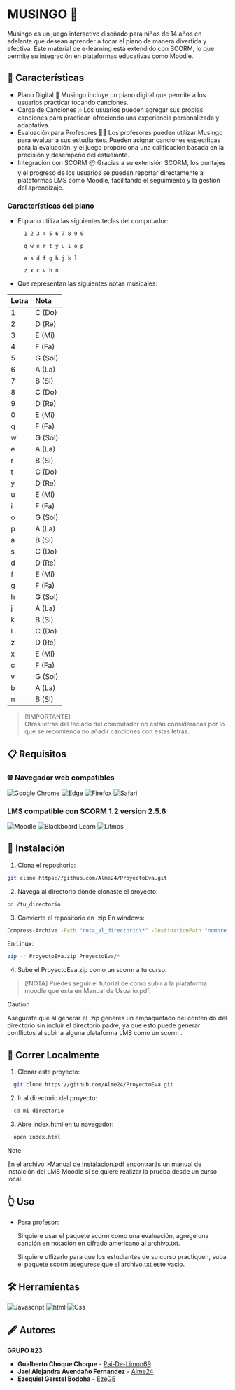 # MUSINGO 🐧

Musingo es un juego interactivo diseñado para niños de 14 años en adelante que desean aprender a tocar el piano de manera divertida y efectiva. Este material de e-learning está extendido con SCORM, lo que permite su integración en plataformas educativas como Moodle.

## 📝 Características
* Piano Digital 🎹 Musingo incluye un piano digital que permite a los usuarios   practicar tocando canciones.
* Carga de Canciones 🎶 Los usuarios pueden agregar sus propias canciones para practicar, ofreciendo una experiencia personalizada y adaptativa.
* Evaluación para Profesores 🧑‍🏫 Los profesores pueden utilizar Musingo para evaluar a sus estudiantes. Pueden asignar canciones específicas para la evaluación, y el juego proporciona una calificación basada en la precisión y desempeño del estudiante.
* Integración con SCORM 📦 Gracias a su extensión SCORM, los puntajes y el progreso de los usuarios se pueden reportar directamente a plataformas LMS como Moodle, facilitando el seguimiento y la gestión del aprendizaje.
### Características del piano
* El piano utiliza las siguientes teclas del computador:

        1 2 3 4 5 6 7 8 9 0

        q w e r t y u i o p 

        a s d f g h j k l

        z x c v b n 
* Que representan las siguientes notas musicales:

| Letra | Nota   |
| :---- | :----- |
| 1     | C (Do) |
| 2     | D (Re) |
| 3     | E (Mi) |
| 4     | F (Fa) |
| 5     | G (Sol)|
| 6     | A (La) |
| 7     | B (Si) |
| 8     | C (Do) |
| 9     | D (Re) |
| 0     | E (Mi) |
| q     | F (Fa) |
| w     | G (Sol)|
| e     | A (La) |
| r     | B (Si) |
| t     | C (Do) |
| y     | D (Re) |
| u     | E (Mi) |
| i     | F (Fa) |
| o     | G (Sol)|
| p     | A (La) |
| a     | B (Si) |
| s     | C (Do) |
| d     | D (Re) |
| f     | E (Mi) |
| g     | F (Fa) |
| h     | G (Sol)|
| j     | A (La) |
| k     | B (Si) |
| l     | C (Do) |
| z     | D (Re) |
| x     | E (Mi) |
| c     | F (Fa) |
| v     | G (Sol)|
| b     | A (La) |
| n     | B (Si) |

> [!IMPORTANTE]  
> Otras letras del teclado del computador no están consideradas por lo que se recomienda no añadir canciones con estas letras.

## 📋 Requisitos 
### 🌐 Navegador web compatibles 
![Google Chrome](https://img.shields.io/badge/Google%20Chrome-4285F4?style=for-the-badge&logo=GoogleChrome&logoColor=white)
![Edge](https://img.shields.io/badge/Edge-0078D7?style=for-the-badge&logo=Microsoft-edge&logoColor=white)
![Firefox](https://img.shields.io/badge/Firefox-FF7139?style=for-the-badge&logo=Firefox-Browser&logoColor=white)
![Safari](https://img.shields.io/badge/Safari-000000?style=for-the-badge&logo=Safari&logoColor=white)
### LMS compatible con SCORM 1.2 version 2.5.6
![Moodle](https://img.shields.io/badge/Moodle-FF7139?style=for-the-badge&logo=moodle&logoColor=white)
![Blackboard Learn](https://img.shields.io/badge/Blackboard%20Learn-000000?style=for-the-badge&logo=BlackboardLearn&logoColor=white)
![Litmos](https://img.shields.io/badge/Litmos-94cb3b?style=for-the-badge&logo=Litmos&logoColor=white)

##  🔧 Instalación

1. Clona el repositorio:

```bash
git clone https://github.com/Alme24/ProyectoEva.git
```
2. Navega al directorio donde clonaste el proyecto:

```bash
cd /tu_directorio
```
3. Convierte el repositorio en .zip
En windows:
```bash
Compress-Archive -Path "ruta_al_directorio\*" -DestinationPath "nombre_archivo.zip"

```
En Linux:
```bash
zip -r ProyectoEva.zip ProyectoEva/*
```
4. Sube el ProyectoEva.zip como un scorm a tu curso.

> [!NOTA]
> Puedes seguir el tutorial de como subir a la plataforma moodle que esta en Manual de Usuario.pdf.

> [!CAUTION]
> Asegurate que al generar el .zip generes un empaquetado del contenido del directorio sin incluir el directorio padre, ya que esto puede generar conflictos al subir a alguna plataforma LMS como un scorm .

## 👟 Correr Localmente

1. Clonar este proyecto:

```bash
  git clone https://github.com/Alme24/ProyectoEva.git
```
2. Ir al directorio del proyecto:

```bash
  cd mi-directorio
```

3. Abre index.html en tu navegador:

```bash
  open index.html
```
> [!NOTE]  
> En el archivo <u>>Manual de instalacion.pdf</u> encontrarás un manual de instalción del LMS Moodle si se quiere realizar la prueba desde un curso local.

## 👆 Uso
* Para profesor:
    
    Si quiere usar el paquete scorm como una evaluación, agrege una canción en notación en cifrado americano al archivo.txt.
    
    Si quiere utlizarlo para que los estudiantes de su curso practiquen, suba el paquete scorm asegurese que el archivo.txt este vacio.
  
## 🛠 Herramientas
![Javascript](https://img.shields.io/badge/javascript-%23323330.svg?style=for-the-badge&logo=javascript&logoColor=%23F7DF1E)
![html](https://img.shields.io/badge/html5-%23E34F26.svg?style=for-the-badge&logo=html5&logoColor=white)
![Css](https://img.shields.io/badge/css3-%231572B6.svg?style=for-the-badge&logo=css3&logoColor=white)
## 🖋 Autores
  **GRUPO #23**
* **Gualberto Choque Choque** - [Pai-De-Limon69](https://github.com/Pai-De-Limon69)
* **Jael Alejandra Avendaño Fernandez** - [Alme24](https://github.com/Alme24)
* **Ezequiel Gerstel Bodoha** - [EzeGB](https://github.com/EzeGB)

